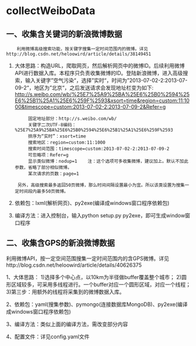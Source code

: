 collectWeiboData
================
一、收集含关键词的新浪微博数据
------------------------------
        利用微博高级搜索功能，按关键字搜集一定时间范围内的微博。详见http://blog.csdn.net/heloowird/article/details/38149451

1. 大体思路：构造URL，爬取网页，然后解析网页中的微博ID。后续利用微博API进行数据入库。本程序只负责收集微博的ID。登陆新浪微博，进入高级搜索，输入关键字”空气污染“，选择”实时“，时间为”2013-07-02-2:2013-07-09-2“，地区为”北京“，之后发送请求会发现地址栏变为如下:
        http://s.weibo.com/wb/%25E7%25A9%25BA%25E6%25B0%2594%25E6%25B1%25A1%25E6%259F%2593&xsort=time&region=custom:11:1000&timescope=custom:2013-07-02-2:2013-07-09-2&Refer=g

            固定地址部分：http://s.weibo.com/wb/
            关键字二次UTF-8编码：%25E7%25A9%25BA%25E6%25B0%2594%25E6%25B1%25A1%25E6%259F%2593
            排序为“实时”：xsort=time
            搜索地区：region=custom:11:1000
            搜索时间范围：timescope=custom:2013-07-02-2:2013-07-09-2
            可忽略项：Refer=g
            显示类似微博：nodup=1    注：这个选项可多收集微博，建议加上。默认不加此参数，省略了部分相似微博。
            某次请求的页数：page=1

        另外，高级搜索最多返回50页微博，那么时间间隔设置最小为宜。所以该类设置为搜集一定时间段内最多50页微博。

2. 依赖包：lxml(解析网页)、py2exe(编译成windows窗口程序依赖包)

3. 编译方法：进入控制台，输入python setup.py py2exe，即可生成window窗口程序

二、收集含GPS的新浪微博数据
---------------------------
利用微博API，按一定空间范围搜集一定时间范围内的含GPS微博。详见http://blog.csdn.net/heloowird/article/details/40626375

1、大体思路：
    1)选择多个中心点，以10km为半径做buffer覆盖整个城市；
    2)圆形区域较多，可采用多线程进行。一个buffer对应一个圆形区域，对应一个线程；
    3)第三步：用额外的线程将采集到的微博数据入库。

2、依赖包：yaml(搜集参数)、pymongo(连接数据库MongoDB)、py2exe(编译成windows窗口程序依赖包)

3、编译方法：类似上面的编译方法，需改变部分内容

4、配置文件：详见config.yaml文件
